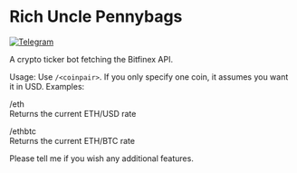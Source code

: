 # Rich Uncle Pennybags
[![Telegram](https://img.shields.io/badge/telegram-%40RichUnclePennybagsBot-blue.svg)](http://telegram.me/RichUnclePennybagsBot) 

A crypto ticker bot fetching the Bitfinex API.

Usage: Use `/<coinpair>`. If you only specify one coin, it assumes you want it in USD. Examples:

/eth  
Returns the current ETH/USD rate  

/ethbtc  
Returns the current ETH/BTC rate

Please tell me if you wish any additional features.
